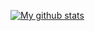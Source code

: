 [![My github stats](https://github-readme-stats.vercel.app/api?username=noraj&show_icons=true&theme=darcula&include_all_commits=true)](https://github.com/anuraghazra/github-readme-stats)

<!--
**noraj/noraj** is a ✨ _special_ ✨ repository because its `README.md` (this file) appears on your GitHub profile.

Here are some ideas to get you started:

- 🔭 I’m currently working on ...
- 🌱 I’m currently learning ...
- 👯 I’m looking to collaborate on ...
- 🤔 I’m looking for help with ...
- 💬 Ask me about ...
- 📫 How to reach me: ...
- 😄 Pronouns: ...
- ⚡ Fun fact: ...
-->
